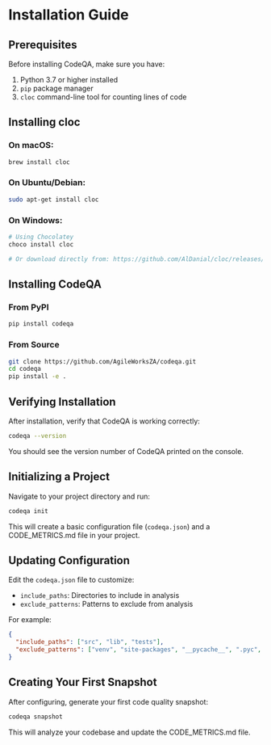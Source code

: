 # Installation Guide

## Prerequisites

Before installing CodeQA, make sure you have:

1. Python 3.7 or higher installed
2. `pip` package manager
3. `cloc` command-line tool for counting lines of code

## Installing cloc

### On macOS:
```bash
brew install cloc
```

### On Ubuntu/Debian:
```bash
sudo apt-get install cloc
```

### On Windows:
```bash
# Using Chocolatey
choco install cloc

# Or download directly from: https://github.com/AlDanial/cloc/releases/
```

## Installing CodeQA

### From PyPI

```bash
pip install codeqa
```

### From Source

```bash
git clone https://github.com/AgileWorksZA/codeqa.git
cd codeqa
pip install -e .
```

## Verifying Installation

After installation, verify that CodeQA is working correctly:

```bash
codeqa --version
```

You should see the version number of CodeQA printed on the console.

## Initializing a Project

Navigate to your project directory and run:

```bash
codeqa init
```

This will create a basic configuration file (`codeqa.json`) and a CODE_METRICS.md file in your project.

## Updating Configuration

Edit the `codeqa.json` file to customize:

- `include_paths`: Directories to include in analysis
- `exclude_patterns`: Patterns to exclude from analysis

For example:

```json
{
  "include_paths": ["src", "lib", "tests"],
  "exclude_patterns": ["venv", "site-packages", "__pycache__", ".pyc", "node_modules"]
}
```

## Creating Your First Snapshot

After configuring, generate your first code quality snapshot:

```bash
codeqa snapshot
```

This will analyze your codebase and update the CODE_METRICS.md file.